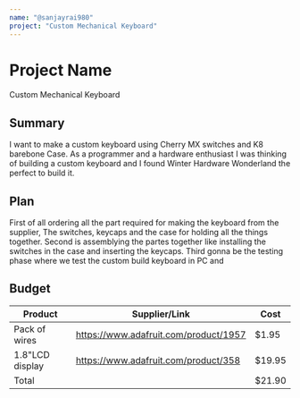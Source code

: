 ```yaml
---
name: "@sanjayrai980"
project: "Custom Mechanical Keyboard"
---
```


# Project Name
Custom Mechanical Keyboard

## Summary

I want to make a custom keyboard using Cherry MX switches and K8 barebone Case. As a programmer and a hardware enthusiast I was thinking 
of building a custom keyboard and I found Winter Hardware Wonderland the perfect to build it.

## Plan

First of all ordering all the part required for making the keyboard from the supplier, The switches, keycaps and the case for holding 
all the things together. Second is assemblying the partes together like installing the switches in the case and inserting the keycaps.
Third gonna be the testing phase where we test the custom build keyboard in PC and 

## Budget

| Product         | Supplier/Link                         | Cost   |
| --------------- | ------------------------------------- | ------ |
| Pack of wires   | https://www.adafruit.com/product/1957 | $1.95  |
| 1.8"LCD display | https://www.adafruit.com/product/358  | $19.95 |
| Total           |                                       | $21.90 |
